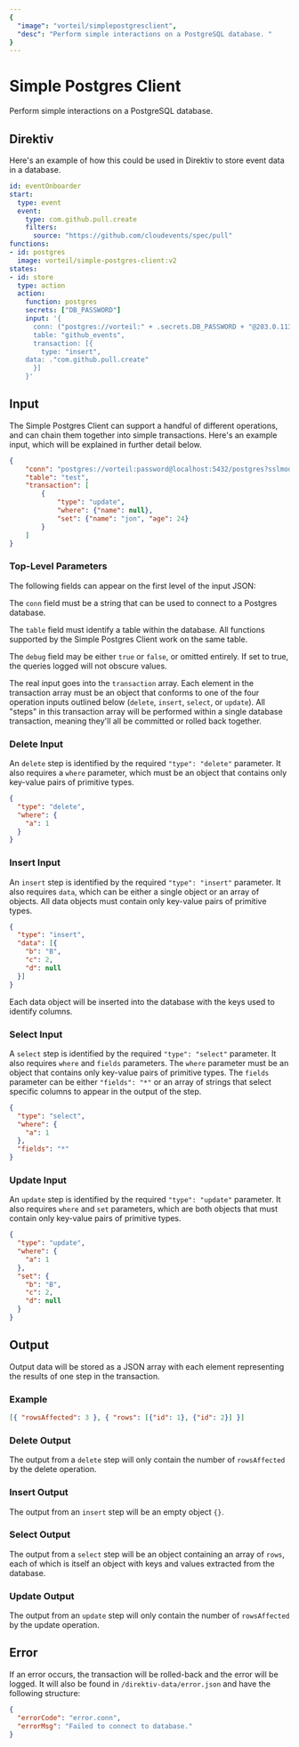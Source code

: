 ```yaml
---
{
  "image": "vorteil/simplepostgresclient",
  "desc": "Perform simple interactions on a PostgreSQL database. "
}
---
```

# Simple Postgres Client

Perform simple interactions on a PostgreSQL database. 

## Direktiv 

Here's an example of how this could be used in Direktiv to store event data in a database.

```yaml
id: eventOnboarder
start:
  type: event
  event: 
    type: com.github.pull.create
    filters:
      source: "https://github.com/cloudevents/spec/pull"
functions:
- id: postgres
  image: vorteil/simple-postgres-client:v2
states:
- id: store
  type: action
  action:
    function: postgres
    secrets: ["DB_PASSWORD"]
    input: '{
      conn: ("postgres://vorteil:" + .secrets.DB_PASSWORD + "@203.0.113.5:5432/github_events_db"),
      table: "github_events",
      transaction: [{
        type: "insert",
	data: ."com.github.pull.create"
      }]
    }'
```

## Input 

The Simple Postgres Client can support a handful of different operations, and can chain them together into simple transactions. Here's an example input, which will be explained in further detail below.

```json
{
    "conn": "postgres://vorteil:password@localhost:5432/postgres?sslmode=disable",
    "table": "test",
    "transaction": [
        {
            "type": "update",
            "where": {"name": null},
            "set": {"name": "jon", "age": 24}
        }
    ]
}
```

### Top-Level Parameters

The following fields can appear on the first level of the input JSON:

The `conn` field must be a string that can be used to connect to a Postgres database. 

The `table` field must identify a table within the database. All functions supported by the Simple Postgres Client work on the same table. 

The `debug` field may be either `true` or `false`, or omitted entirely. If set to true, the queries logged will not obscure values.

The real input goes into the `transaction` array. Each element in the transaction array must be an object that conforms to one of the four operation inputs outlined below (`delete`, `insert`, `select`, or `update`). All "steps" in this transaction array will be performed within a single database transaction, meaning they'll all be committed or rolled back together.

### Delete Input 

An `delete` step is identified by the required `"type": "delete"` parameter. It also requires a `where` parameter, which must be an object that contains only key-value pairs of primitive types. 

```json 
{
  "type": "delete",
  "where": {
    "a": 1
  }
}
```

### Insert Input 

An `insert` step is identified by the required `"type": "insert"` parameter. It also requires `data`, which can be either a single object or an array of objects. All data objects must contain only key-value pairs of primitive types. 

```json 
{
  "type": "insert",
  "data": [{
    "b": "B",
    "c": 2,
    "d": null
  }]
}
```

Each data object will be inserted into the database with the keys used to identify columns.

### Select Input 

A `select` step is identified by the required `"type": "select"` parameter. It also requires `where` and `fields` parameters. The `where` parameter must be an object that contains only key-value pairs of primitive types. The `fields` parameter can be either `"fields": "*"` or an array of strings that select specific columns to appear in the output of the step.

```json 
{
  "type": "select",
  "where": {
    "a": 1
  },
  "fields": "*"
}
```

### Update Input

An `update` step is identified by the required `"type": "update"` parameter. It also requires `where` and `set` parameters, which are both objects that must contain only key-value pairs of primitive types. 

```json 
{
  "type": "update",
  "where": {
    "a": 1
  },
  "set": {
    "b": "B",
    "c": 2,
    "d": null
  }
}
```

## Output

Output data will be stored as a JSON array with each element representing the results of one step in the transaction. 

### Example

```json
[{ "rowsAffected": 3 }, { "rows": [{"id": 1}, {"id": 2}] }]
```

### Delete Output

The output from a `delete` step will only contain the number of `rowsAffected` by the delete operation.

### Insert Output

The output from an `insert` step will be an empty object `{}`.

### Select Output

The output from a `select` step will be an object containing an array of `rows`, each of which is itself an object with keys and values extracted from the database.

### Update Output

The output from an `update` step will only contain the number of `rowsAffected` by the update operation.

## Error 

If an error occurs, the transaction will be rolled-back and the error will be logged. It will also be found in `/direktiv-data/error.json` and have the following structure:

```json
{
  "errorCode": "error.conn",
  "errorMsg": "Failed to connect to database."
}
```